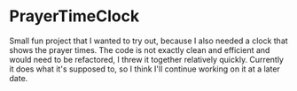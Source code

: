# PrayerTimeClock

Small fun project that I wanted to try out, because I also needed a clock that shows the prayer times. 
The code is not exactly clean and efficient and would need to be refactored, I threw it together relatively quickly. Currently it does what it's supposed to, so I think I'll continue working on it at a later date.
